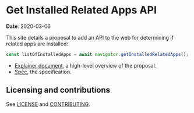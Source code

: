 # Get Installed Related Apps API

**Date**: 2020-03-06

This site details a proposal to add an API to the web for determining if related
apps are installed:

```js
const listOfInstalledApps = await navigator.getInstalledRelatedApps();
```

* [Explainer document](https://github.com/WICG/get-installed-related-apps/blob/main/EXPLAINER.md), a high-level overview of the proposal.
* [Spec](https://wicg.github.io/get-installed-related-apps/spec/), the specification.

## Licensing and contributions

See [LICENSE](LICENSE.md) and [CONTRIBUTING](CONTRIBUTING.md).
